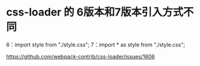# css-loader 的 6版本和7版本引入方式不同

6：import style from "./style.css";
7：import * as style from "./style.css";

https://github.com/webpack-contrib/css-loader/issues/1606
